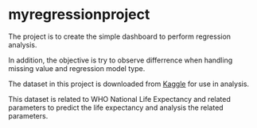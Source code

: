 # myregressionproject

The project is to create the simple dashboard to perform regression analysis.

In addition, the objective is try to observe differrence when handling missing value and regression model type.

The dataset in this project is downloaded from [Kaggle](https://www.kaggle.com/mmattson/who-national-life-expectancy) for use in analysis.

This dataset is related to WHO National Life Expectancy and related parameters to predict the life expectancy and analysis the related parameters.
